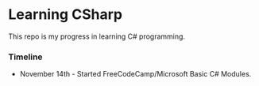 # Learning CSharp
 
This repo is my progress in learning C# programming.

### Timeline
* November 14th - Started FreeCodeCamp/Microsoft Basic C# Modules. 
